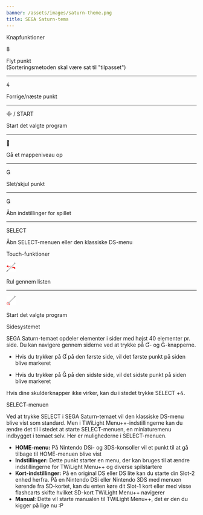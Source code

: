 ```yaml
---
banner: /assets/images/saturn-theme.png
title: SEGA Saturn-tema
---
```


<div id="button-controls" class="section-title">Knapfunktioner</div>
<div class="section-body">
    <div class="button-action-group">
        <p class="button-action button">&#xE079;</p>
        <p class="button-action-text">Flyt punkt<br>(Sorteringsmetoden skal være sat til "tilpasset")</p>
    </div>
    <hr>
    <div class="button-action-group">
        <p class="button-action button">&#xE07E;</p>
        <p class="button-action-text">Forrige/næste punkt</p>
    </div>
    <hr>
    <div class="button-action-group">
        <p class="button-action"><span class="button">&#xE000; /</span> START</p>
        <p class="button-action-text">Start det valgte program</p>
    </div>
    <hr>
    <div class="button-action-group">
        <p class="button-action button">&#xE001;</p>
        <p class="button-action-text">Gå et mappeniveau op</p>
    </div>
    <hr>
    <div class="button-action-group">
        <p class="button-action button">&#xE002;</p>
        <p class="button-action-text">Slet/skjul punkt</p>
    </div>
    <hr>
    <div class="button-action-group">
        <p class="button-action button">&#xE003;</p>
        <p class="button-action-text">Åbn indstillinger for spillet</p>
    </div>
    <hr>
    <div class="button-action-group">
        <p class="button-action">SELECT</p>
        <p class="button-action-text">Åbn SELECT-menuen eller den klassiske DS-menu</p>
    </div>
</div>

<div id="touch-controls" class="section-title">Touch-funktioner</div>
<div class="section-body">
    <div class="button-action-group">
        <p class="button-action"><img src="/assets/images/left-right.png"></p>
        <p class="button-action-text">Rul gennem listen</p>
    </div>
    <hr>
    <div class="button-action-group">
        <p class="button-action"><img src="/assets/images/tap.png"></p>
        <p class="button-action-text">Start det valgte program</p>
    </div>
    <!-- <hr>
    <div>
        <p>
            If the Sort Method is set to "Custom", you can drag the icon up to move it.
        </p>
    </div> -->
</div>

<div id="page-system" class="section-title">Sidesystemet</div>
<div class="section-body">
    <p>
        SEGA Saturn-temaet opdeler elementer i sider med højst 40 elementer pr. side. Du kan navigere gennem siderne ved at trykke på &#xE004;- og &#xE005;-knapperne.
    </p>
    <ul>
        <li><p>Hvis du trykker på &#xE004; på den første side, vil det første punkt på siden blive markeret</p></li>
        <li><p>Hvis du trykker på &#xE005; på den sidste side, vil det sidste punkt på siden blive markeret</p></li>
    </ul>
    <p>
        Hvis dine skulderknapper ikke virker, kan du i stedet trykke SELECT +&#xE07E;.
    </p>
</div>

<div id="select-menu" class="section-title">SELECT-menuen</div>
<div class="section-body">
    <p>
        Ved at trykke SELECT i SEGA Saturn-temaet vil den klassiske DS-menu blive vist som standard. Men i TWiLight Menu++-indstillingerne kan du ændre det til i stedet at starte SELECT-menuen, en miniaturemenu indbygget i temaet selv. Her er mulighederne i SELECT-menuen.
    </p>
    <ul>
        <li><strong>HOME-menu:</strong> På Nintendo DSi- og 3DS-konsoller vil et punkt til at gå tilbage til HOME-menuen blive vist</li>
        <li><strong>Indstillinger:</strong> Dette punkt starter en menu, der kan bruges til at ændre indstillingerne for TWiLight Menu++ og diverse spilstartere</li>
        <li><strong>Kort-indstillinger:</strong> På en original DS eller DS lite kan du starte din Slot-2 enhed herfra. På en Nintendo DSi eller Nintendo 3DS med menuen kørende fra SD-kortet, kan du enten køre dit Slot-1 kort eller med visse flashcarts skifte hvilket SD-kort TWiLight Menu++ navigerer</li>
        <li><strong>Manual</strong>: Dette vil starte manualen til TWiLight Menu++, det er den du kigger på lige nu :P</li>
    </ul>
</div>
